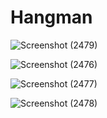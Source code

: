 # Hangman

![Screenshot (2479)](https://user-images.githubusercontent.com/76611051/157097673-0a9a92fd-d7d1-4d15-aa68-0edb66c4b52e.png)



![Screenshot (2476)](https://user-images.githubusercontent.com/76611051/157097677-88bbdad5-5892-4966-8208-c4a81c3d006a.png)


![Screenshot (2477)](https://user-images.githubusercontent.com/76611051/157097678-3d9ddf6a-a574-4e45-b539-7d669bdff8fd.png)


![Screenshot (2478)](https://user-images.githubusercontent.com/76611051/157097679-e4d23ad4-bf16-4caf-9b95-59f5ecad64ad.png)
